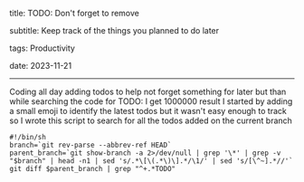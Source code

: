 title: TODO: Don't forget to remove

subtitle: Keep track of the things you planned to do later

tags: Productivity

date: 2023-11-21

---

Coding all day
adding todos to help not forget something for later
but than while searching the code for TODO: I get 1000000 result
I started by adding a small emoji to identify the latest todos but it wasn't easy enough to track
so I wrote this script to search for all the todos added on the current branch

```
#!/bin/sh
branch=`git rev-parse --abbrev-ref HEAD`
parent_branch=`git show-branch -a 2>/dev/null | grep '\*' | grep -v "$branch" | head -n1 | sed 's/.*\[\(.*\)\].*/\1/' | sed 's/[\^~].*//'`
git diff $parent_branch | grep "^+.*TODO"
```
